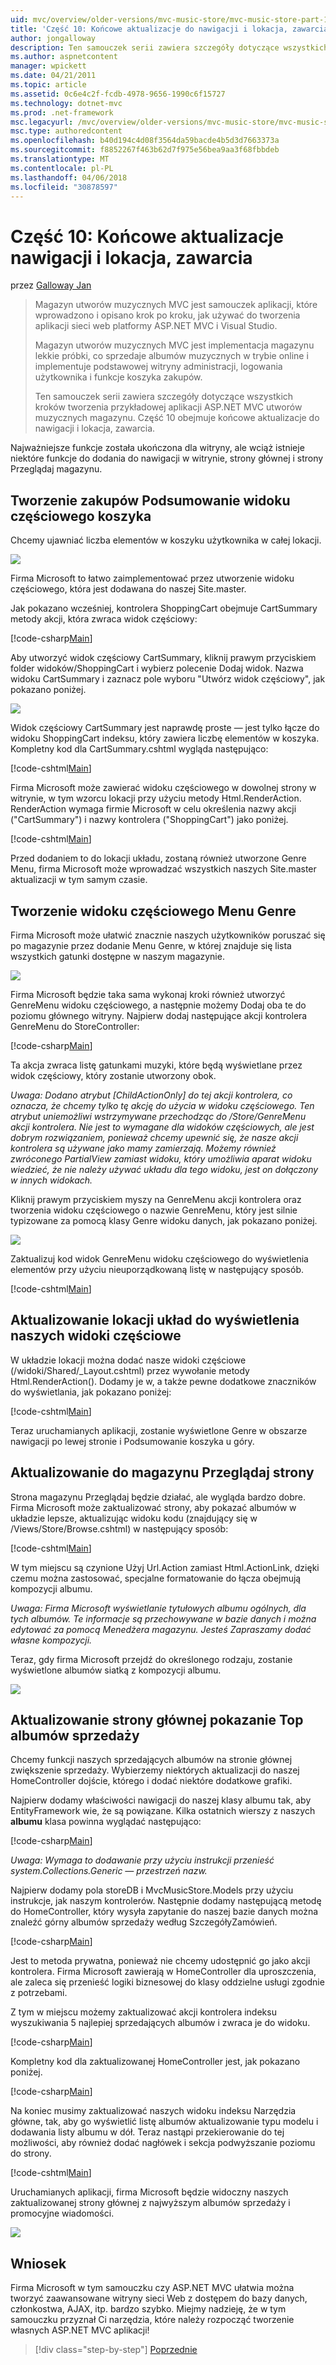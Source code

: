 ```yaml
---
uid: mvc/overview/older-versions/mvc-music-store/mvc-music-store-part-10
title: 'Część 10: Końcowe aktualizacje do nawigacji i lokacja, zawarcia | Dokumentacja firmy Microsoft'
author: jongalloway
description: Ten samouczek serii zawiera szczegóły dotyczące wszystkich kroków tworzenia przykładowej aplikacji ASP.NET MVC utworów muzycznych magazynu. Część 10 obejmuje końcowe aktualizacje do nawigacji i S...
ms.author: aspnetcontent
manager: wpickett
ms.date: 04/21/2011
ms.topic: article
ms.assetid: 0c6e4c2f-fcdb-4978-9656-1990c6f15727
ms.technology: dotnet-mvc
ms.prod: .net-framework
msc.legacyurl: /mvc/overview/older-versions/mvc-music-store/mvc-music-store-part-10
msc.type: authoredcontent
ms.openlocfilehash: b40d194c4d08f3564da59bacde4b5d3d7663373a
ms.sourcegitcommit: f8852267f463b62d7f975e56bea9aa3f68fbbdeb
ms.translationtype: MT
ms.contentlocale: pl-PL
ms.lasthandoff: 04/06/2018
ms.locfileid: "30878597"
---
```

<a name="part-10-final-updates-to-navigation-and-site-design-conclusion"></a>Część 10: Końcowe aktualizacje nawigacji i lokacja, zawarcia
====================
przez [Galloway Jan](https://github.com/jongalloway)

> Magazyn utworów muzycznych MVC jest samouczek aplikacji, które wprowadzono i opisano krok po kroku, jak używać do tworzenia aplikacji sieci web platformy ASP.NET MVC i Visual Studio.  
>   
> Magazyn utworów muzycznych MVC jest implementacja magazynu lekkie próbki, co sprzedaje albumów muzycznych w trybie online i implementuje podstawowej witryny administracji, logowania użytkownika i funkcje koszyka zakupów.  
>   
> Ten samouczek serii zawiera szczegóły dotyczące wszystkich kroków tworzenia przykładowej aplikacji ASP.NET MVC utworów muzycznych magazynu. Część 10 obejmuje końcowe aktualizacje do nawigacji i lokacja, zawarcia.


Najważniejsze funkcje została ukończona dla witryny, ale wciąż istnieje niektóre funkcje do dodania do nawigacji w witrynie, strony głównej i strony Przeglądaj magazynu.

## <a name="creating-the-shopping-cart-summary-partial-view"></a>Tworzenie zakupów Podsumowanie widoku częściowego koszyka

Chcemy ujawniać liczba elementów w koszyku użytkownika w całej lokacji.

![](mvc-music-store-part-10/_static/image1.png)

Firma Microsoft to łatwo zaimplementować przez utworzenie widoku częściowego, która jest dodawana do naszej Site.master.

Jak pokazano wcześniej, kontrolera ShoppingCart obejmuje CartSummary metody akcji, która zwraca widok częściowy:

[!code-csharp[Main](mvc-music-store-part-10/samples/sample1.cs)]

Aby utworzyć widok częściowy CartSummary, kliknij prawym przyciskiem folder widoków/ShoppingCart i wybierz polecenie Dodaj widok. Nazwa widoku CartSummary i zaznacz pole wyboru "Utwórz widok częściowy", jak pokazano poniżej.

![](mvc-music-store-part-10/_static/image2.png)

Widok częściowy CartSummary jest naprawdę proste — jest tylko łącze do widoku ShoppingCart indeksu, który zawiera liczbę elementów w koszyka. Kompletny kod dla CartSummary.cshtml wygląda następująco:

[!code-cshtml[Main](mvc-music-store-part-10/samples/sample2.cshtml)]

Firma Microsoft może zawierać widoku częściowego w dowolnej strony w witrynie, w tym wzorcu lokacji przy użyciu metody Html.RenderAction. RenderAction wymaga firmie Microsoft w celu określenia nazwy akcji ("CartSummary") i nazwy kontrolera ("ShoppingCart") jako poniżej.

[!code-cshtml[Main](mvc-music-store-part-10/samples/sample3.cshtml)]

Przed dodaniem to do lokacji układu, zostaną również utworzone Genre Menu, firma Microsoft może wprowadzać wszystkich naszych Site.master aktualizacji w tym samym czasie.

## <a name="creating-the-genre-menu-partial-view"></a>Tworzenie widoku częściowego Menu Genre

Firma Microsoft może ułatwić znacznie naszych użytkowników poruszać się po magazynie przez dodanie Menu Genre, w której znajduje się lista wszystkich gatunki dostępne w naszym magazynie.

![](mvc-music-store-part-10/_static/image3.png)

Firma Microsoft będzie taka sama wykonaj kroki również utworzyć GenreMenu widoku częściowego, a następnie możemy Dodaj oba te do poziomu głównego witryny. Najpierw dodaj następujące akcji kontrolera GenreMenu do StoreController:

[!code-csharp[Main](mvc-music-store-part-10/samples/sample4.cs)]

Ta akcja zwraca listę gatunkami muzyki, które będą wyświetlane przez widok częściowy, który zostanie utworzony obok.

*Uwaga: Dodano atrybut [ChildActionOnly] do tej akcji kontrolera, co oznacza, że chcemy tylko tę akcję do użycia w widoku częściowego. Ten atrybut uniemożliwi wstrzymywane przechodząc do /Store/GenreMenu akcji kontrolera. Nie jest to wymagane dla widoków częściowych, ale jest dobrym rozwiązaniem, ponieważ chcemy upewnić się, że nasze akcji kontrolera są używane jako mamy zamierzają. Możemy również zwróconego PartialView zamiast widoku, który umożliwia aparat widoku wiedzieć, że nie należy używać układu dla tego widoku, jest on dołączony w innych widokach.*

Kliknij prawym przyciskiem myszy na GenreMenu akcji kontrolera oraz tworzenia widoku częściowego o nazwie GenreMenu, który jest silnie typizowane za pomocą klasy Genre widoku danych, jak pokazano poniżej.

![](mvc-music-store-part-10/_static/image4.png)

Zaktualizuj kod widok GenreMenu widoku częściowego do wyświetlenia elementów przy użyciu nieuporządkowaną listę w następujący sposób.

[!code-cshtml[Main](mvc-music-store-part-10/samples/sample5.cshtml)]

## <a name="updating-site-layout-to-display-our-partial-views"></a>Aktualizowanie lokacji układ do wyświetlenia naszych widoki częściowe

W układzie lokacji można dodać nasze widoki częściowe (/widoki/Shared/\_Layout.cshtml) przez wywołanie metody Html.RenderAction(). Dodamy je w, a także pewne dodatkowe znaczników do wyświetlania, jak pokazano poniżej:

[!code-cshtml[Main](mvc-music-store-part-10/samples/sample6.cshtml)]

Teraz uruchamianych aplikacji, zostanie wyświetlone Genre w obszarze nawigacji po lewej stronie i Podsumowanie koszyka u góry.

## <a name="update-to-the-store-browse-page"></a>Aktualizowanie do magazynu Przeglądaj strony

Strona magazynu Przeglądaj będzie działać, ale wygląda bardzo dobre. Firma Microsoft może zaktualizować strony, aby pokazać albumów w układzie lepsze, aktualizując widoku kodu (znajdujący się w /Views/Store/Browse.cshtml) w następujący sposób:

[!code-cshtml[Main](mvc-music-store-part-10/samples/sample7.cshtml)]

W tym miejscu są czynione Użyj Url.Action zamiast Html.ActionLink, dzięki czemu można zastosować, specjalne formatowanie do łącza obejmują kompozycji albumu.

*Uwaga: Firma Microsoft wyświetlanie tytułowych albumu ogólnych, dla tych albumów. Te informacje są przechowywane w bazie danych i można edytować za pomocą Menedżera magazynu. Jesteś Zapraszamy dodać własne kompozycji.*

Teraz, gdy firma Microsoft przejdź do określonego rodzaju, zostanie wyświetlone albumów siatką z kompozycji albumu.

![](mvc-music-store-part-10/_static/image5.png)

## <a name="updating-the-home-page-to-show-top-selling-albums"></a>Aktualizowanie strony głównej pokazanie Top albumów sprzedaży

Chcemy funkcji naszych sprzedających albumów na stronie głównej zwiększenie sprzedaży. Wybierzemy niektórych aktualizacji do naszej HomeController dojście, którego i dodać niektóre dodatkowe grafiki.

Najpierw dodamy właściwości nawigacji do naszej klasy albumu tak, aby EntityFramework wie, że są powiązane. Kilka ostatnich wierszy z naszych **albumu** klasa powinna wyglądać następująco:

[!code-csharp[Main](mvc-music-store-part-10/samples/sample8.cs)]

*Uwaga: Wymaga to dodawanie przy użyciu instrukcji przenieść system.Collections.Generic — przestrzeń nazw.*

Najpierw dodamy pola storeDB i MvcMusicStore.Models przy użyciu instrukcje, jak naszym kontrolerów. Następnie dodamy następującą metodę do HomeController, który wysyła zapytanie do naszej bazie danych można znaleźć górny albumów sprzedaży według SzczegółyZamówień.

[!code-csharp[Main](mvc-music-store-part-10/samples/sample9.cs)]

Jest to metoda prywatna, ponieważ nie chcemy udostępnić go jako akcji kontrolera. Firma Microsoft zawierają w HomeController dla uproszczenia, ale zaleca się przenieść logiki biznesowej do klasy oddzielne usługi zgodnie z potrzebami.

Z tym w miejscu możemy zaktualizować akcji kontrolera indeksu wyszukiwania 5 najlepiej sprzedających albumów i zwraca je do widoku.

[!code-csharp[Main](mvc-music-store-part-10/samples/sample10.cs)]

Kompletny kod dla zaktualizowanej HomeController jest, jak pokazano poniżej.

[!code-csharp[Main](mvc-music-store-part-10/samples/sample11.cs)]

Na koniec musimy zaktualizować naszych widoku indeksu Narzędzia główne, tak, aby go wyświetlić listę albumów aktualizowanie typu modelu i dodawania listy albumu w dół. Teraz nastąpi przekierowanie do tej możliwości, aby również dodać nagłówek i sekcja podwyższanie poziomu do strony.

[!code-cshtml[Main](mvc-music-store-part-10/samples/sample12.cshtml)]

Uruchamianych aplikacji, firma Microsoft będzie widoczny naszych zaktualizowanej strony głównej z najwyższym albumów sprzedaży i promocyjne wiadomości.

![](mvc-music-store-part-10/_static/image1.jpg)

## <a name="conclusion"></a>Wniosek

Firma Microsoft w tym samouczku czy ASP.NET MVC ułatwia można tworzyć zaawansowane witryny sieci Web z dostępem do bazy danych, członkostwa, AJAX, itp. bardzo szybko. Miejmy nadzieję, że w tym samouczku przyznał Ci narzędzia, które należy rozpocząć tworzenie własnych ASP.NET MVC aplikacji!


> [!div class="step-by-step"]
> [Poprzednie](mvc-music-store-part-9.md)
